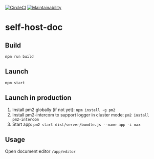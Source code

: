 [![CircleCI](https://dl.circleci.com/status-badge/img/gh/shaochuancs/self-host-doc/tree/master.svg?style=svg)](https://dl.circleci.com/status-badge/redirect/gh/shaochuancs/self-host-doc/tree/master)
[![Maintainability](https://api.codeclimate.com/v1/badges/7133816b91576173c1dd/maintainability)](https://codeclimate.com/github/shaochuancs/self-host-doc/maintainability)

# self-host-doc

## Build
`npm run build`

## Launch
`npm start`

## Launch in production
1. Install pm2 globally (if not yet): `npm install -g pm2`
2. Install pm2-intercom to support logger in cluster mode: `pm2 install pm2-intercom`
3. Start app: `pm2 start dist/server/bundle.js --name app -i max`

## Usage

Open document editor `/app/editor`